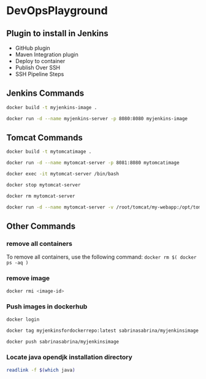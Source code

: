 # DevOpsPlayground

## Plugin to install in Jenkins

- GitHub plugin
- Maven Integration plugin
- Deploy to container 
- Publish Over SSH
- SSH Pipeline Steps


## Jenkins Commands
```bash
docker build -t myjenkins-image .
```

```bash
docker run -d --name myjenkins-server -p 8080:8080 myjenkins-image
```

## Tomcat Commands

```bash
docker build -t mytomcatimage .
```

```bash
docker run -d --name mytomcat-server -p 8081:8080 mytomcatimage
```

```bash
docker exec -it mytomcat-server /bin/bash
```

```bash
docker stop mytomcat-server
```

```bash
docker rm mytomcat-server
```

```bash
docker run -d --name mytomcat-server -v /root/tomcat/my-webapp:/opt/tomcat/webapps/ROOT -p 8081:8080 tomcatimage
```




## Other Commands

### remove all containers

To remove all containers, use the following command: ```docker rm $( docker ps -aq )```

### remove image 

```bash
docker rmi <image-id>
```

### Push images in dockerhub

```bash
docker login
```

```bash
docker tag myjenkinsfordockerrepo:latest sabrinasabrina/myjenkinsimage
```

```bash
docker push sabrinasabrina/myjenkinsimage
```

### Locate java opendjk installation directory

```bash
readlink -f $(which java)
```
